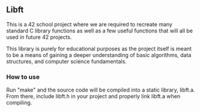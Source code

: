 <h2>Libft</h2>

This is a 42 school project where we are required to recreate many standard C library functions as well as a few useful functions that will all be used in future 42 projects.

This library is purely for educational purposes as the project itself is meant to be a means of gaining a deeper understanding of basic algorithms, data structures, and computer science fundamentals.

<h3>How to use</h3>

Run "make" and the source code will be compiled into a static library, libft.a. From there, include libft.h in your project and properly link libft.a when compiling.
